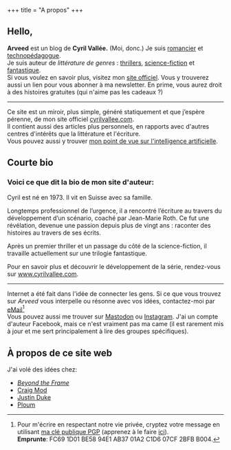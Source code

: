 +++
title = "A propos"
+++

## Hello,

**Arveed** est un blog de **Cyril Vallée.** (Moi, donc.)
Je suis <a href="https://www.cyrilvallee.com">romancier</a> et <a href="https://www.h-fr.ch/nos-formations/centre-de-formation-des-soins">technopédagogue</a>.<br>
Je suis auteur de _littérature de genres_&nbsp;: <a href="https://www.cyrilvallee.com/totem-un-thriller/">thrillers</a>, <a href="https://www.cyrilvallee.com/le-reflet-des-etoiles/">science-fiction</a> et <a href="https://www.cyrilvallee.com/timeskippers/">fantastique</a>.  
Si vous voulez en savoir plus, visitez mon <a href="https://www.cyrilvallee.com/">site officiel</a>. Vous y trouverez aussi un lien pour vous abonner à ma newsletter. En prime, vous aurez droit à des histoires gratuites (qui n'aime pas les cadeaux ?)

<hr class="min">

Ce site est un miroir, plus simple, généré statiquement et que j’espère pérenne, de mon site officiel [cyrilvallee.com](https://www.cyrilvallee.com/).  
Il contient aussi des articles plus personnels, en rapports avec d'autres centres d'intérêts que la littérature et l'écriture.  
Vous pouvez aussi y trouver [mon point de vue sur l'intelligence artificielle](/ai/).

## Courte bio

### Voici ce que dit la bio de mon site d'auteur:

Cyril est né en 1973. Il vit en Suisse avec sa famille.

Longtemps professionnel de l’urgence, il a rencontré l’écriture au travers du développement d’un scénario, coaché par Jean-Marie Roth. Ce fut une révélation, devenue une passion depuis plus de vingt ans : raconter des histoires au travers de ses écrits.

Après un premier thriller et un passage du côté de la science-fiction, il travaille actuellement sur une trilogie fantastique.

Pour en savoir plus et découvrir le développement de la série, rendez-vous sur www.cyrilvallee.com.

<hr>

Internet a été fait dans l'idée de connecter les gens. Si ce que vous trouvez sur _Arveed_ vous interpelle ou résonne avec vos idées, contactez-moi par [eMail](mailto:salut@cyrilvallee.com)[^1]  
Vous pouvez aussi me trouver sur [Mastodon](https://tooting.ch/@arveed) ou [Instagram](https://www.instagram.com/_cyrilvallee_). J'ai un compte d'auteur Facebook, mais ce n'est vraiment pas ma came (il est rarement mis à jour et me sert principalement à lire des groupes spécifiques).

## À propos de ce site web

J'ai volé des idées chez:

- [_Beyond the Frame_](https://schmud.de/)
- [Craig Mod](https://craigmod.com)
- [Justin Duke](https://arcana.computer)
- [Ploum](https://ploum.net)

[^1]:
    Pour m'écrire en respectant notre vie privée, cryptez votre message en utilisant [ma clé publique PGP](https://cyrilvallee.com/cyrilvallee.asc) (apprenez à le faire [ici](https://ssd.eff.org/fr/module-categories/guides-sur-les-outils)).  
    **Emprunte**: FC69 1D01 BE58 94E1 AB37 01A2 C1D6 07CF 2BFB B004.
